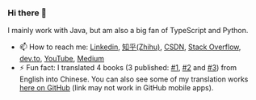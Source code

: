 ### Hi there 👋

<!--
**chen-ni/chen-ni** is a ✨ _special_ ✨ repository because its `README.md` (this file) appears on your GitHub profile.

Here are some ideas to get you started:

- 🔭 I’m currently working on ...
- 🌱 I’m currently learning ...
- 👯 I’m looking to collaborate on ...
- 🤔 I’m looking for help with ...
- 💬 Ask me about ...
- 📫 How to reach me: ...
- 😄 Pronouns: ...
- ⚡ Fun fact: ...
-->

I mainly work with Java, but am also a big fan of TypeScript and Python.

- 📫 How to reach me: [Linkedin](https://www.linkedin.com/in/chen-ni-2b40491b6/), [知乎(Zhihu)](https://www.zhihu.com/people/voissurtonchemin), [CSDN](https://blog.csdn.net/VoisSurTonChemin), [Stack Overflow](https://stackoverflow.com/users/7438905/chen-ni?tab=profile), [dev.to](https://dev.to/chenni), [YouTube](https://www.youtube.com/channel/UCFUVkQ6DNToEPjgbmXhhvlA), [Medium](https://medium.com/@chen.ni)
- ⚡ Fun fact: I translated 4 books (3 published: [#1](https://book.douban.com/subject/35222610/), [#2](https://book.douban.com/subject/34925965/) and [#3](https://book.douban.com/subject/36014673/)) from English into Chinese. You can also see some of my translation works [here on GitHub](https://github.com/LCTT/TranslateProject/pulls?q=is%3Apr+author%3Achen-ni) (link may not work in GitHub mobile apps).
